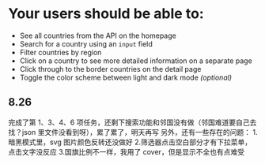 # Your users should be able to:

- See all countries from the API on the homepage
- Search for a country using an `input` field
- Filter countries by region
- Click on a country to see more detailed information on a separate page
- Click through to the border countries on the detail page
- Toggle the color scheme between light and dark mode _(optional)_

## 8.26

完成了第 1、3、4、6 项任务，还剩下搜索功能和邻国没有做（邻国难道要自己去找？json 里文件没看到呀），累了累了，明天再写
另外，还有一些存在的问题： 1.暗黑模式里，svg 图片颜色反转还没做好 2.筛选器点击空白部分才有下拉菜单，点击文字没反应 3.国旗比例不一样，我用了 cover，但是显示不全也有点难受
